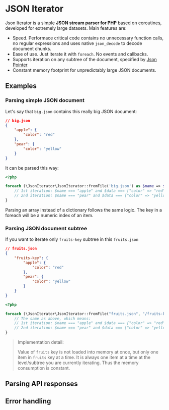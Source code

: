# JSON Iterator

Json Iterator is a simple **JSON stream parser for PHP** based on coroutines, developed for extremely large datasets.
Main features are:
- Speed. Performace critical code contains no unnecessary function calls, no regular expressions
and uses native `json_decode` to decode document chunks.
- Ease of use. Just iterate it with `foreach`. No events and callbacks.
- Supports iteration on any subtree of the document, specified by [Json Pointer](https://tools.ietf.org/html/rfc6901)
- Constant memory footprint for unpredictably large JSON documents.

## Examples
### Parsing simple JSON document
Let's say that `big.json` contains this really big JSON document:
```json
// big.json
{
    "apple": {
        "color": "red"
    },
    "pear": {
        "color": "yellow"
    }
}
``` 
It can be parsed this way:
```php
<?php

foreach (\JsonIterator\JsonIterator::fromFile('big.json') as $name => $data) {
    // 1st iteration: $name === "apple" and $data === ["color" => "red"]
    // 2nd iteration: $name === "pear" and $data === ["color" => "yellow"]
}
```

Parsing an array instead of a dictionary follows the same logic.
The key in a foreach will be a numeric index of an item.

### Parsing JSON document subtree
If you want to iterate only `fruits-key` subtree in this `fruits.json`
```json
// fruits.json
{
    "fruits-key": {
        "apple": {
            "color": "red"
        },
        "pear": {
            "color": "yellow"
        }
    }
}
```
```php
<?php

foreach (\JsonIterator\JsonIterator::fromFile("fruits.json", "/fruits-key" /* <- Json Pointer */) as $name => $data) {
    // The same as above, which means:
    // 1st iteration: $name === "apple" and $data === ["color" => "red"]
    // 2nd iteration: $name === "pear" and $data === ["color" => "yellow"]
}
```

> Implementation detail:
>
> Value of `fruits` key is not loaded into memory at once, but only one item in
> `fruits` key at a time. It is always one item at a time at the level/subtree
> you are currently iterating. Thus the memory consumption is constant.  
## Parsing API responses

## Error handling
